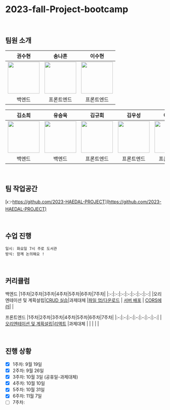 # 2023-fall-Project-bootcamp

<br>

## 팀원 소개
| 권수현 | 송나흔 | 이수현 | 
| :-----: | :-----: | :-----: |
| [<img src="https://github.com/kwonssshyeon.png" width="100px">](https://github.com/kwonssshyeon) | [<img src="https://github.com/zrhmg0b71.png" width="100px">](https://github.com/zrhmg0b71) | [<img src="https://github.com/DingX2.png" width="100px">](https://github.com/DingX2) |
| 백엔드 | 프론트엔드 | 프론트엔드 |

| 김소희 | 유승욱 | 김규회 | 김우성 | 이승민 |
| :-----: | :-----: | :-----: | :-----: | :-----: |
| [<img src="https://github.com/kimsohee1221.png" width="100px">](https://github.com/kimsohee1221) | [<img src="https://github.com/yso8296.png" width="100px">](https://github.com/yso8296) | [<img src="https://github.com/KimKyuHoi.png" width="100px">](https://github.com/KimKyuHoi) | [<img src="https://github.com/KimW00Sung.png" width="100px">](https://github.com/KimW00Sung) | [<img src="https://github.com/miloul.png" width="100px">](https://github.com/miloul) |
| 백엔드 | 백엔드 | 프론트엔드 | 프론트엔드 | 프론트엔드 |

<br>

## 팀 작업공간
[:point_right:https://github.com/2023-HAEDAL-PROJECT](https://github.com/2023-HAEDAL-PROJECT)


<br>

## 수업 진행
```
일시: 화요일 7시 주로 도서관
방식: 함께 논의해요 !
```

<br>

## 커리큘럼

백엔드
|1주차|2주차|3주차|4주차|5주차|6주차|7주차|
|:-:|:-:|:-:|:-:|:-:|:-:|:-:|
|오리엔테이션 및 계획설립|[CRUD 실습](https://github.com/2023-HAEDAL-PROJECT/backend_study_week02)|과제대체 |[파일 업/다운로드](https://github.com/2023-HAEDAL-PROJECT/backend_study_week4) | [서버 배포](https://github.com/2023-HAEDAL-PROJECT/backend_study_week5) | [CORS에러](https://github.com/2023-HAEDAL-PROJECT/backend_study_week6)| |

프론트엔드
|1주차|2주차|3주차|4주차|5주차|6주차|7주차|
|:-:|:-:|:-:|:-:|:-:|:-:|:-:|
|[오리엔테이션 및 계획설립](https://github.com/KNU-HAEDAL/2023-fall-Project-bootcamp/tree/main/frontend/week01)|[리액트](https://github.com/KNU-HAEDAL/2023-fall-Project-bootcamp/tree/main/frontend/week02) |과제대체 | | | | |

<br>

## 진행 상황
- [x] 1주차: 9월 19일
- [x] 2주차: 9월 26일
- [x] 3주차: 10월 3일 (공휴일-과제대체)
- [x] 4주차: 10월 10일
- [x] 5주차: 10월 31일
- [x] 6주차: 11월 7일
- [ ] 7주차:
